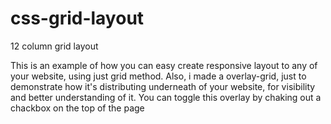 # css-grid-layout
12 column grid layout

This is an example of how you can easy create responsive layout to any of your website, using just grid method. 
Also, i made a overlay-grid, just to demonstrate how it's distributing underneath of your website, 
for visibility and better understanding of it. You can toggle this overlay by chaking out a chackbox on the top of the page

